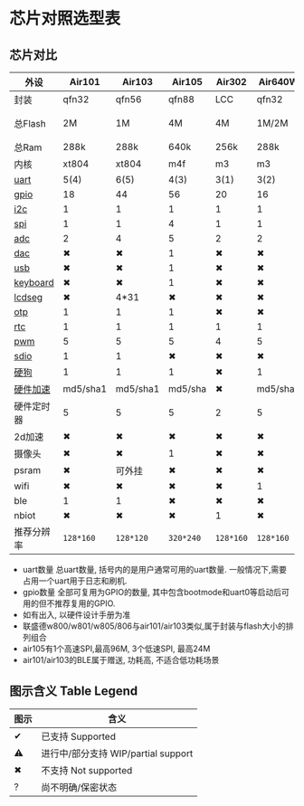 # 芯片对照选型表

## 芯片对比

| 外设                                                  | Air101 | Air103 | Air105 | Air302 | Air640W | Air106 |ESP32C3|
|------------------------------------------------------ |--------|--------|--------|--------|---------|--------|-------|
| 封装                                                  | qfn32   | qfn56  | qfn88 | LCC    | qfn32   | LQFP64 | qfn32|
| 总Flash                                               | 2M      | 1M     | 4M    | 4M     | 1M/2M   | 256k+外接Flash|外接Flash|
| 总Ram                                                 | 288k    | 288k   | 640k  | 256k   | 288k    | 64k+8M|400k|
| 内核                                                  | xt804   | xt804  | m4f   | m3     | m3      | m4f    |risc-v|
| [uart](https://wiki.luatos.com/api/uart.html)         | 5(4)    | 6(5)   | 4(3)  | 3(1)   | 3(2)    | ?      |2|
| [gpio](https://wiki.luatos.com/api/gpio.html)         | 18      | 44     | 56    | 20     | 16      | ?      |15|
| [i2c](https://wiki.luatos.com/api/i2c.html)           | 1       | 1      | 1     | 1      | 1       | ?      |1|
| [spi](https://wiki.luatos.com/api/spi.html)           | 1       | 1      | 4     | 1      | 1       | ?      |1|
| [adc](https://wiki.luatos.com/api/adc.html)           | 2       | 4      | 5     | 2      | 2       | ?      |6|
| [dac](https://wiki.luatos.com/api/dac.html)           | ✖      | ✖      | 1     | ✖      | ✖      | 1      |✖|
| [usb](https://wiki.luatos.com/api/usb.html)           | ✖      | ✖      | 1     | ✖      | ✖      | 1      |1|
| [keyboard](https://wiki.luatos.com/api/keyboard.html) | ✖      | ✖      | 1     | ✖      | ✖      | ✖      |✖|
| [lcdseg](https://wiki.luatos.com/api/lcdseg.html)     | ✖      | 4*31    | ✖     | ✖     | ✖      | ✖      |✖|
| [otp](https://wiki.luatos.com/api/otp.html)           | 1       | 1      | 1      | ✖     | ✖       | ✖      |✖|
| [rtc](https://wiki.luatos.com/api/rtc.html)           | 1       | 1      | 1      | 1     | 1        | 1      |1|
| [pwm](https://wiki.luatos.com/api/pwm.html)           | 5       | 5      | 5      | 4      | 5       | ?      |4|
| [sdio](https://wiki.luatos.com/api/sdio.html)         | 1       | 1      | ✖      | ✖     | ✖      | ✖      |✖|
| [硬狗](https://wiki.luatos.com/api/wdt.html)          | 1       | 1     | 1      | ✖     | 1      | 1      |1|
| [硬件加速](https://wiki.luatos.com/api/crypto.html)   |md5/sha1 |md5/sha1| md5/sha| ✖    |md5/sha1| jpeg   |md5/sha1|
| 硬件定时器                                            | 5       | 5      | 5      | 2      | 5      | 5      |4|
| 2d加速                                                | ✖      | ✖      | ✖     |  ✖     | ✖      | 1      |✖|
| 摄像头                                                | ✖      | ✖      | 1      |  ✖     | ✖      | ✖      |✖|
| psram                                                 | ✖      | 可外挂 | ✖     |  ✖     | ✖      | 内嵌    |✖|
| wifi                                                  | ✖       | ✖       | ✖     |  ✖     | 1       | ✖      |1|
| ble                                                   | 1       | 1        | ✖     |  ✖     | ✖       | ✖      |1|
| nbiot                                                 | ✖       | ✖        | ✖     |  1     | ✖       | ✖      |✖|
|推荐分辨率                                             | `128*160` | `128*120`|`320*240`|`128*160`|`128*160`|`1024*600`|`320*240`|

* uart数量 总uart数量, 括号内的是用户通常可用的uart数量. 一般情况下,需要占用一个uart用于日志和刷机.
* gpio数量 全部可复用为GPIO的数量, 其中包含bootmode和uart0等启动后可用的但不推荐复用的GPIO.
* 如有出入, 以硬件设计手册为准
* 联盛德w800/w801/w805/806与air101/air103类似,属于封装与flash大小的排列组合
* air105有1个高速SPI,最高96M, 3个低速SPI, 最高24M
* air101/air103的BLE属于赠送, 功耗高, 不适合低功耗场景

## 图示含义 Table Legend

|  图示 | 含义  |
|-------|-------|
|✔ |已支持 Supported|
|⚠ |进行中/部分支持 WIP/partial support|
|✖ |不支持 Not supported|
|? |尚不明确/保密状态 |
